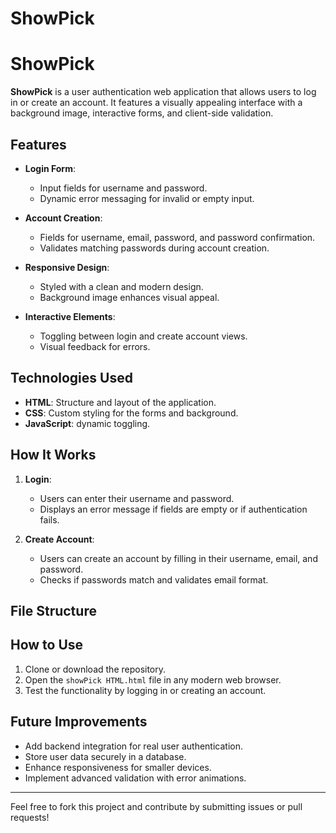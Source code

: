 # ShowPick
# ShowPick

**ShowPick** is a user authentication web application that allows users to log in or create an account. It features a visually appealing interface with a background image, interactive forms, and client-side validation.

## Features

- **Login Form**: 
  - Input fields for username and password.
  - Dynamic error messaging for invalid or empty input.
  
- **Account Creation**: 
  - Fields for username, email, password, and password confirmation.
  - Validates matching passwords during account creation.
  
- **Responsive Design**:
  - Styled with a clean and modern design.
  - Background image enhances visual appeal.

- **Interactive Elements**:
  - Toggling between login and create account views.
  - Visual feedback for errors.

## Technologies Used

- **HTML**: Structure and layout of the application.
- **CSS**: Custom styling for the forms and background.
- **JavaScript**: dynamic toggling.

## How It Works

1. **Login**:
   - Users can enter their username and password.
   - Displays an error message if fields are empty or if authentication fails.

2. **Create Account**:
   - Users can create an account by filling in their username, email, and password.
   - Checks if passwords match and validates email format.

## File Structure


## How to Use

1. Clone or download the repository.
2. Open the `showPick HTML.html` file in any modern web browser.
3. Test the functionality by logging in or creating an account.

## Future Improvements

- Add backend integration for real user authentication.
- Store user data securely in a database.
- Enhance responsiveness for smaller devices.
- Implement advanced validation with error animations.


---

Feel free to fork this project and contribute by submitting issues or pull requests!
